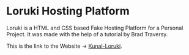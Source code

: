 # Loruki Hosting Platform

Loruki is a HTML and CSS based Fake Hosting Platform for a Personal Project. It was made with the help of a tutorial by Brad Traversy.

This is the link to the Website -> [Kunal-Loruki](https://kunal-loruki.netlify.app).